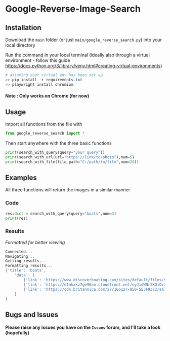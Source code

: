 # Google-Reverse-Image-Search

## Installation
Download the `main` folder (or just `main/google_reverse_search.py`) into your local directory

Run the command in your local terminal (ideally also through a virtual environment - follow this guide https://docs.python.org/3/library/venv.html#creating-virtual-environments)
```ps1
# assuming your virtual env has been set up
>> pip install -r requirements.txt
>> playwright install chromium
```

#### Note : Only works on Chrome (for now)

## Usage

Import all functions from the file with 
```py
from google_reverse_search import *
```

Then start anywhere with the three basic functions

```py
print(search_with_query(query="your query"))
print(search_with_url(url="https://link/to/photo"),num=5)
print(search_with_file(file_path="C:/path/to/file",num=20))
```

## Examples
All three functions will return the images in a similar manner

### Code
```py
res:dict = search_with_query(query="boats",num=3)
print(res)
```

### Results
_Formatted for better viewing_
```ps1
Connected...
Navigating...
Getting results...
Formatting results...
{'title': 'boats', 
    'data': [
        {'link': 'https://www.discoverboating.com/sites/default/files/small-boats_1.jpg', 'name': 'The Ultimate Guide to Small Boats | Discover Boating', 'dimensions': [1200, 795]}, 
        {'link': 'https://d1nkxkz7ge96ao.cloudfront.net/eyJidWNrZXQiOiJzbW4tbWFpbi1zaXRlLWJ1Y2tldCIsImtleSI6ImltYWdlc1wvaW1hZ2luXC9McktPcmhFcE5FN0FNV3lFQUxRMUpFOE0wTjVsc1VkekxsNU9ZcEZsLmpwZyIsImVkaXRzIjp7InJlc2l6ZSI6eyJ3aWR0aCI6MjYwMCwiaGVpZ2h0IjoxMzAwLCJmaXQiOiJjb3ZlciJ9fX0=', 'name': "Family-Friendly Offshore Center Consoles & Bay Boats from 20' to 35' |  Sportsman Boats", 'dimensions': [2600, 1300]}, 
        {'link': 'https://cdn.britannica.com/27/166127-050-5E3F9372/salmon-fishing-boat-Alaska.jpg', 'name': 'Boat | Definition, History, Types, & Facts | Britannica', 'dimensions': [1600, 1075]}
    ]
}
```

## Bugs and Issues
#### Please raise any issues you have on the `Issues` forum, and I'll take a look (hopefully)

